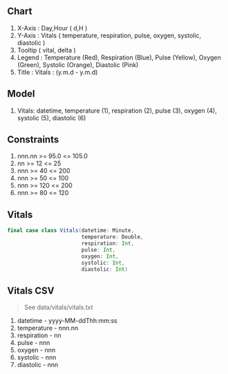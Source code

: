 Chart
-----
1. X-Axis : Day,Hour ( d,H )
2. Y-Axis : Vitals ( temperature, respiration, pulse, oxygen, systolic, diastolic )
3. Tooltip ( vital, delta )
4. Legend : Temperature (Red), Respiration (Blue), Pulse (Yellow), Oxygen (Green), Systolic (Orange), Diastolic (Pink)
5. Title : Vitals : (y.m.d - y.m.d)

Model
-----
1. Vitals: datetime, temperature (1), respiration (2), pulse (3), oxygen (4), systolic (5), diastolic (6)

Constraints
-----------
1. nnn.nn >= 95.0 <= 105.0
2. nn >= 12 <= 25
3. nnn >= 40 <= 200
4. nnn >= 50 <= 100
5. nnn >= 120 <= 200
6. nnn >= 80 <= 120

Vitals
------
```scala
final case class Vitals(datetime: Minute,
                        temperature: Double,
                        respiration: Int,
                        pulse: Int,
                        oxygen: Int,
                        systolic: Int,
                        diastolic: Int)
```

Vitals CSV
----------
>See data/vitals/vitals.txt
1. datetime - yyyy-MM-ddThh:mm:ss
2. temperature - nnn.nn
3. respiration - nn
4. pulse - nnn
5. oxygen - nnn
6. systolic - nnn
7. diastolic - nnn